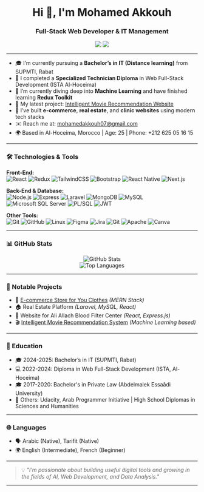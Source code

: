 <h1 align="center">Hi 👋, I'm Mohamed Akkouh</h1>
<h3 align="center">Full-Stack Web Developer & IT Management</h3>

<p align="center">
  <a href="https://github.com/mohamed-ako"><img src="https://img.shields.io/badge/GitHub-mohamed--ako-181717?style=flat&logo=github&logoColor=white" /></a>
  <a href="mailto:mohamedakkouh07@gmail.com"><img src="https://img.shields.io/badge/Email-mohamedakkouh07@gmail.com-red?style=flat&logo=gmail&logoColor=white" /></a>
</p>

---

- 🎓 I’m currently pursuing a **Bachelor’s in IT (Distance learning)** from SUPMTI, Rabat  
- 📘 I completed a **Specialized Technician Diploma** in Web Full-Stack Development (ISTA Al-Hoceima)  
- 🧠 I’m currently diving deep into **Machine Learning** and have finished learning **Redux Toolkit**  
- 🔭 My latest project: [Intelligent Movie Recommendation Website](https://github.com/mohamed-ako/Intelligent-Movie-Recommendation-Website/)  
- 💼 I’ve built **e-commerce**, **real estate**, and **clinic websites** using modern tech stacks  
- ✉️ Reach me at: mohamedakkouh07@gmail.com  
- 🌍 Based in Al-Hoceima, Morocco | Age: 25 | Phone: +212 625 05 16 15  

---

### 🛠️ Technologies & Tools

**Front-End:**  
![React](https://img.shields.io/badge/-React-20232A?logo=react&logoColor=61DAFB&style=flat)
![Redux](https://img.shields.io/badge/-Redux-764ABC?logo=redux&logoColor=white&style=flat)
![TailwindCSS](https://img.shields.io/badge/-Tailwind-38B2AC?logo=tailwind-css&logoColor=white&style=flat)
![Bootstrap](https://img.shields.io/badge/-Bootstrap-563D7C?logo=bootstrap&logoColor=white&style=flat)
![React Native](https://img.shields.io/badge/-React_Native-61DAFB?logo=react&logoColor=black&style=flat)
![Next.js](https://img.shields.io/badge/-Next.js-000000?logo=next.js&logoColor=white&style=flat)

**Back-End & Database:**  
![Node.js](https://img.shields.io/badge/-Node.js-43853D?logo=node.js&logoColor=white&style=flat)
![Express](https://img.shields.io/badge/-Express-000000?logo=express&logoColor=white&style=flat)
![Laravel](https://img.shields.io/badge/-Laravel-E74430?logo=laravel&logoColor=white&style=flat)
![MongoDB](https://img.shields.io/badge/-MongoDB-4DB33D?logo=mongodb&logoColor=white&style=flat)
![MySQL](https://img.shields.io/badge/-MySQL-00758F?logo=mysql&logoColor=white&style=flat)
![Microsoft SQL Server](https://img.shields.io/badge/-Microsoft_SQL_Server-CC2927?logo=microsoft-sql-server&logoColor=white&style=flat)
![PL/SQL](https://img.shields.io/badge/-PL%2FSQL-FF0000?logo=oracle&logoColor=white&style=flat)
![JWT](https://img.shields.io/badge/-JWT-000000?logo=JSON%20web%20tokens&logoColor=orange&style=flat)

**Other Tools:**  
![Git](https://img.shields.io/badge/-Git-F05032?logo=git&logoColor=white&style=flat)
![GitHub](https://img.shields.io/badge/-GitHub-181717?logo=github&logoColor=white&style=flat)
![Linux](https://img.shields.io/badge/-Linux-FCC624?logo=linux&logoColor=black&style=flat)
![Figma](https://img.shields.io/badge/-Figma-F24E1E?logo=figma&logoColor=white&style=flat)
![Jira](https://img.shields.io/badge/-Jira-0052CC?logo=jira&logoColor=white&style=flat)
![Git](https://img.shields.io/badge/-Git-F05032?logo=git&logoColor=white&style=flat)
![Apache](https://img.shields.io/badge/-Apache-CB2138?logo=apache&logoColor=white&style=flat)
![Canva](https://img.shields.io/badge/-Canva-00C48D?logo=canva&logoColor=white&style=flat)

---

### 📊 GitHub Stats

<p align="center">
  <img src="https://github-readme-stats.vercel.app/api?username=mohamed-ako&show_icons=true&theme=radical" alt="GitHub Stats" />
  <br/>
  <img src="https://github-readme-stats.vercel.app/api/top-langs/?username=mohamed-ako&layout=compact&theme=radical" alt="Top Languages" />
</p>

---

### 💼 Notable Projects

- 🛒 [E-commerce Store for You Clothes](#) *(MERN Stack)*  
- 🏠 Real Estate Platform *(Laravel, MySQL, React)*  
- 🏥 Website for Ali Allach Blood Filter Center *(React, Express.js)*  
- 🎬 [Intelligent Movie Recommendation System](https://github.com/mohamed-ako/Intelligent-Movie-Recommendation-Website) *(Machine Learning based)*

---

### 📌 Education

- 🎓 2024-2025: Bachelor’s in IT (SUPMTI, Rabat)  
- 💻 2022-2024: Diploma in Web Full-Stack Development (ISTA, Al-Hoceima)  
- 🎓 2017-2020: Bachelor's in Private Law (Abdelmalek Essaâdi University)  
- 🧠 Others: Udacity, Arab Programmer Initiative | High School Diplomas in Sciences and Humanities  

---

### 🌐 Languages

- 🗣️ Arabic (Native), Tarifit (Native)  
- 🌍 English (Intermediate), French (Beginner)  

---

> 💡 *"I’m passionate about building useful digital tools and growing in the fields of AI, Web Development, and Data Analysis."*

---

